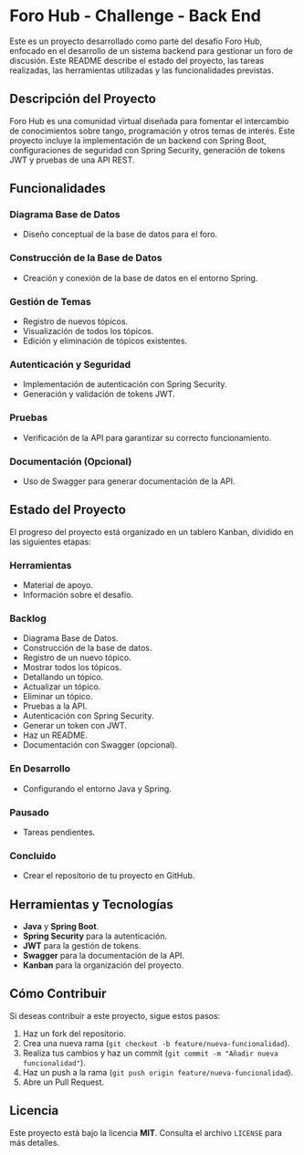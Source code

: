 # Foro Hub - Challenge - Back End

Este es un proyecto desarrollado como parte del desafío Foro Hub, enfocado en el desarrollo de un sistema backend para gestionar un foro de discusión. Este README describe el estado del proyecto, las tareas realizadas, las herramientas utilizadas y las funcionalidades previstas.

## Descripción del Proyecto

Foro Hub es una comunidad virtual diseñada para fomentar el intercambio de conocimientos sobre tango, programación y otros temas de interés. Este proyecto incluye la implementación de un backend con Spring Boot, configuraciones de seguridad con Spring Security, generación de tokens JWT y pruebas de una API REST.

## Funcionalidades

### Diagrama Base de Datos
- Diseño conceptual de la base de datos para el foro.

### Construcción de la Base de Datos
- Creación y conexión de la base de datos en el entorno Spring.

### Gestión de Temas
- Registro de nuevos tópicos.
- Visualización de todos los tópicos.
- Edición y eliminación de tópicos existentes.

### Autenticación y Seguridad
- Implementación de autenticación con Spring Security.
- Generación y validación de tokens JWT.

### Pruebas
- Verificación de la API para garantizar su correcto funcionamiento.

### Documentación (Opcional)
- Uso de Swagger para generar documentación de la API.

## Estado del Proyecto

El progreso del proyecto está organizado en un tablero Kanban, dividido en las siguientes etapas:

### Herramientas
- Material de apoyo.
- Información sobre el desafío.

### Backlog
- Diagrama Base de Datos.
- Construcción de la base de datos.
- Registro de un nuevo tópico.
- Mostrar todos los tópicos.
- Detallando un tópico.
- Actualizar un tópico.
- Eliminar un tópico.
- Pruebas a la API.
- Autenticación con Spring Security.
- Generar un token con JWT.
- Haz un README.
- Documentación con Swagger (opcional).

### En Desarrollo
- Configurando el entorno Java y Spring.

### Pausado
- Tareas pendientes.

### Concluido
- Crear el repositorio de tu proyecto en GitHub.

## Herramientas y Tecnologías
- **Java** y **Spring Boot**.
- **Spring Security** para la autenticación.
- **JWT** para la gestión de tokens.
- **Swagger** para la documentación de la API.
- **Kanban** para la organización del proyecto.

## Cómo Contribuir
Si deseas contribuir a este proyecto, sigue estos pasos:
1. Haz un fork del repositorio.
2. Crea una nueva rama (`git checkout -b feature/nueva-funcionalidad`).
3. Realiza tus cambios y haz un commit (`git commit -m "Añadir nueva funcionalidad"`).
4. Haz un push a la rama (`git push origin feature/nueva-funcionalidad`).
5. Abre un Pull Request.

## Licencia
Este proyecto está bajo la licencia **MIT**. Consulta el archivo `LICENSE` para más detalles.
